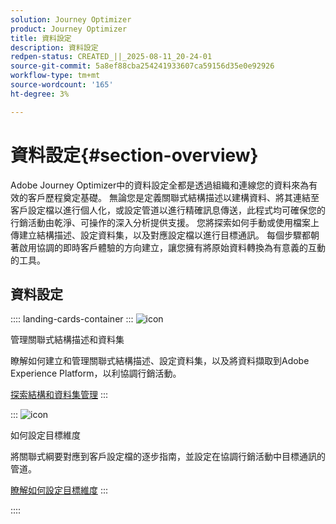 ```yaml
---
solution: Journey Optimizer
product: Journey Optimizer
title: 資料設定
description: 資料設定
redpen-status: CREATED_||_2025-08-11_20-24-01
source-git-commit: 5a8ef88cba254241933607ca59156d35e0e92926
workflow-type: tm+mt
source-wordcount: '165'
ht-degree: 3%

---
```



# 資料設定{#section-overview}

Adobe Journey Optimizer中的資料設定全都是透過組織和連線您的資料來為有效的客戶歷程奠定基礎。 無論您是定義關聯式結構描述以建構資料、將其連結至客戶設定檔以進行個人化，或設定管道以進行精確訊息傳送，此程式均可確保您的行銷活動由乾淨、可操作的深入分析提供支援。 您將探索如何手動或使用檔案上傳建立結構描述、設定資料集，以及對應設定檔以進行目標通訊。 每個步驟都朝著啟用協調的即時客戶體驗的方向建立，讓您擁有將原始資料轉換為有意義的互動的工具。

## 資料設定

:::: landing-cards-container
:::
![icon](https://cdn.experienceleague.adobe.com/icons/gear.svg)

管理關聯式結構描述和資料集

瞭解如何建立和管理關聯式結構描述、設定資料集，以及將資料擷取到Adobe Experience Platform，以利協調行銷活動。

[探索結構和資料集管理](schemas-datasets-landing-page.md)
:::

:::
![icon](https://cdn.experienceleague.adobe.com/icons/bullseye.svg)

如何設定目標維度

將關聯式綱要對應到客戶設定檔的逐步指南，並設定在協調行銷活動中目標通訊的管道。

[瞭解如何設定目標維度](../using/orchestrated/target-dimension.md)
:::

::::
